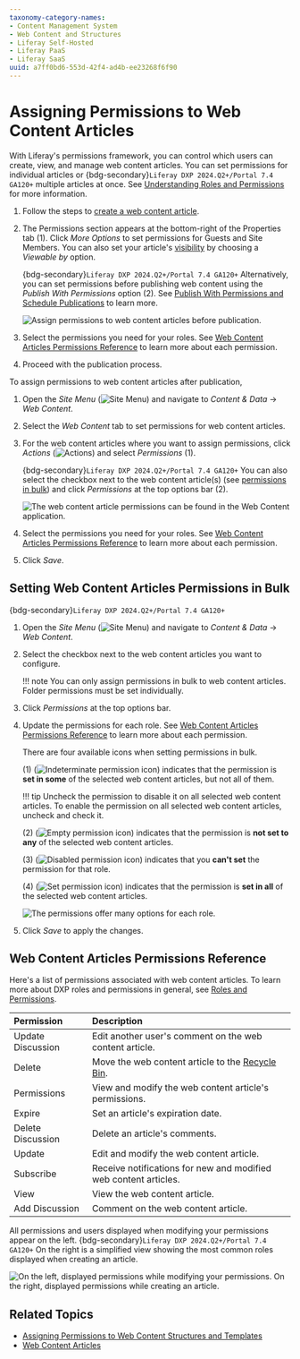 ```yaml
---
taxonomy-category-names:
- Content Management System
- Web Content and Structures
- Liferay Self-Hosted
- Liferay PaaS
- Liferay SaaS
uuid: a7ff0bd6-553d-42f4-ad4b-ee23268f6f90
---
```


# Assigning Permissions to Web Content Articles

With Liferay's permissions framework, you can control which users can create, view, and manage web content articles. You can set permissions for individual articles or {bdg-secondary}`Liferay DXP 2024.Q2+/Portal 7.4 GA120+` multiple articles at once. See [Understanding Roles and Permissions](../../../users-and-permissions/roles-and-permissions/understanding-roles-and-permissions.md) for more information.

1. Follow the steps to [create a web content article](./creating-web-content-articles.md).

1. The Permissions section appears at the bottom-right of the Properties tab (1). Click *More Options* to set permissions for Guests and Site Members. You can also set your article's [visibility](./creating-web-content-articles.md#setting-the-web-content-articles-visibility-and-permissions) by choosing a *Viewable by* option.

   {bdg-secondary}`Liferay DXP 2024.Q2+/Portal 7.4 GA120+` Alternatively, you can set permissions before publishing web content using the *Publish With Permissions* option (2). See [Publish With Permissions and Schedule Publications](./creating-web-content-articles.md#publish-with-permissions-and-schedule-publications) to learn more.

   ![Assign permissions to web content articles before publication.](./assigning-permissions-to-web-content-articles/images/01.png)

1. Select the permissions you need for your roles. See [Web Content Articles Permissions Reference](#web-content-articles-permissions-reference) to learn more about each permission.

1. Proceed with the publication process.

To assign permissions to web content articles after publication,

1. Open the *Site Menu* (![Site Menu](../../../images/icon-product-menu.png)) and navigate to *Content & Data* &rarr; *Web Content*.

1. Select the *Web Content* tab to set permissions for web content articles.

1. For the web content articles where you want to assign permissions, click *Actions* (![Actions](../../../images/icon-actions.png)) and select *Permissions* (1).

   {bdg-secondary}`Liferay DXP 2024.Q2+/Portal 7.4 GA120+` You can also select the checkbox next to the web content article(s) (see [permissions in bulk](#setting-web-content-articles-permissions-in-bulk)) and click *Permissions* at the top options bar (2).

   ![The web content article permissions can be found in the Web Content application.](./assigning-permissions-to-web-content-articles/images/02.png)

1. Select the permissions you need for your roles. See [Web Content Articles Permissions Reference](#web-content-articles-permissions-reference) to learn more about each permission.

1. Click *Save*.

## Setting Web Content Articles Permissions in Bulk

{bdg-secondary}`Liferay DXP 2024.Q2+/Portal 7.4 GA120+`

1. Open the *Site Menu* (![Site Menu](../../../images/icon-product-menu.png)) and navigate to *Content & Data* &rarr; *Web Content*.

1. Select the checkbox next to the web content articles you want to configure.

   !!! note
       You can only assign permissions in bulk to web content articles. Folder permissions must be set individually.

1. Click *Permissions* at the top options bar.

1. Update the permissions for each role. See [Web Content Articles Permissions Reference](#web-content-articles-permissions-reference) to learn more about each permission.

   There are four available icons when setting permissions in bulk.

   (1) (![Indeterminate permission icon](../../../images/icon-permission-indeterminate.png)) indicates that the permission is **set in some** of the selected web content articles, but not all of them.

   !!! tip
       Uncheck the permission to disable it on all selected web content articles. To enable the permission on all selected web content articles, uncheck and check it.

   (2) (![Empty permission icon](../../../images/icon-permission-empty.png)) indicates that the permission is **not set to any** of the selected web content articles.

   (3) (![Disabled permission icon](../../../images/icon-permission-disabled.png)) indicates that you **can't set** the permission for that role.

   (4) (![Set permission icon](../../../images/icon-permission-set.png)) indicates that the permission is **set in all** of the selected web content articles.

   <!-- These icons are included in another PR (LRDOCS-12620). I checked the path and I'm pretty sure they'll load once they are up. Eric -->

   ![The permissions offer many options for each role.](./assigning-permissions-to-web-content-articles/images/03.png)

1. Click *Save* to apply the changes.

## Web Content Articles Permissions Reference

Here's a list of permissions associated with web content articles. To learn more about DXP roles and permissions in general, see [Roles and Permissions](../../../users-and-permissions/roles-and-permissions.md).

| Permission        | Description                                                                                   |
|:------------------|:----------------------------------------------------------------------------------------------|
| Update Discussion | Edit another user's comment on the web content article.                                       |
| Delete            | Move the web content article to the [Recycle Bin](../../recycle-bin/recycle-bin-overview.md). |
| Permissions       | View and modify the web content article's permissions.                                        |
| Expire            | Set an article's expiration date.                                                             |
| Delete Discussion | Delete an article's comments.                                                                 |
| Update            | Edit and modify the web content article.                                                      |
| Subscribe         | Receive notifications for new and modified web content articles.                              |
| View              | View the web content article.                                                                 |
| Add Discussion    | Comment on the web content article.                                                           |

All permissions and users displayed when modifying your permissions appear on the left. {bdg-secondary}`Liferay DXP 2024.Q2+/Portal 7.4 GA120+` On the right is a simplified view showing the most common roles displayed when creating an article.

![On the left, displayed permissions while modifying your permissions. On the right, displayed permissions while creating an article.](./assigning-permissions-to-web-content-articles/images/04.png)

## Related Topics

- [Assigning Permissions to Web Content Structures and Templates](../web-content-structures/assigning-permissions-to-structures-and-templates.md)
- [Web Content Articles](../web-content-articles.md)

